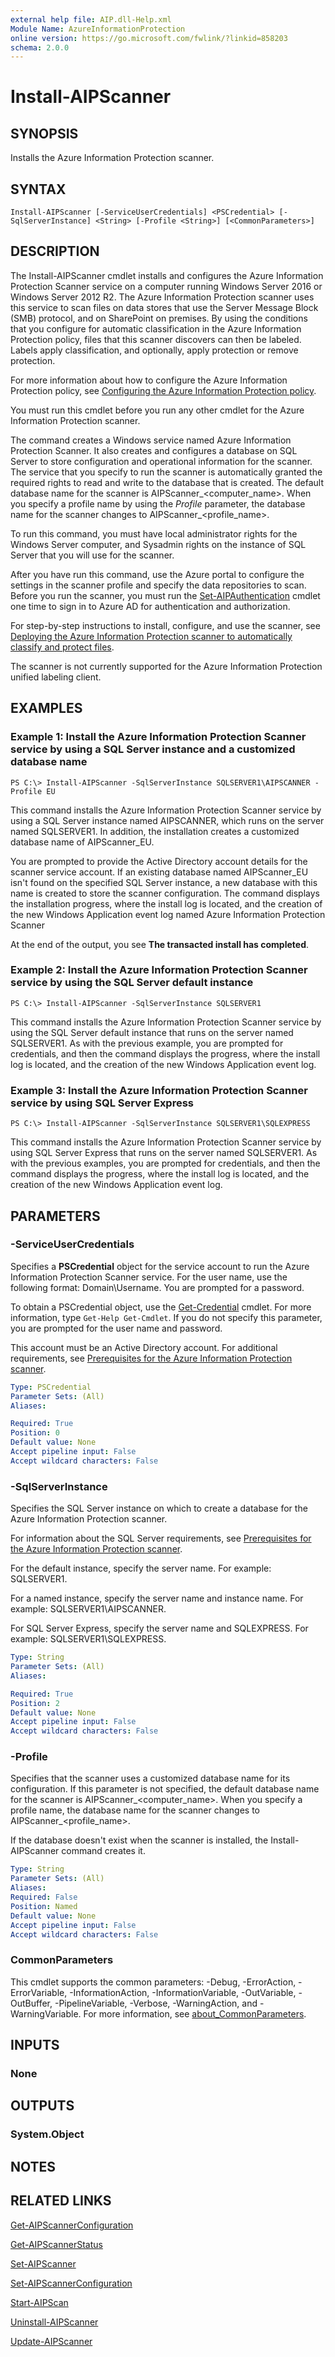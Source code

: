 ```yaml
---
external help file: AIP.dll-Help.xml
Module Name: AzureInformationProtection
online version: https://go.microsoft.com/fwlink/?linkid=858203
schema: 2.0.0
---
```


# Install-AIPScanner

## SYNOPSIS
Installs the Azure Information Protection scanner.

## SYNTAX

```
Install-AIPScanner [-ServiceUserCredentials] <PSCredential> [-SqlServerInstance] <String> [-Profile <String>] [<CommonParameters>]
```

## DESCRIPTION
The Install-AIPScanner cmdlet installs and configures the Azure Information Protection Scanner service on a computer running Windows Server 2016 or Windows Server 2012 R2. The Azure Information Protection scanner uses this service to scan files on data stores that use the Server Message Block (SMB) protocol, and on SharePoint on premises. By using the conditions that you configure for automatic classification in the Azure Information Protection policy, files that this scanner discovers can then be labeled. Labels apply classification, and optionally, apply protection or remove protection.

For more information about how to configure the Azure Information Protection policy, see [Configuring the Azure Information Protection policy](https://docs.microsoft.com/information-protection/configure-policy).

You must run this cmdlet before you run any other cmdlet for the Azure Information Protection scanner.

The command creates a Windows service named Azure Information Protection Scanner. It also creates and configures a database on SQL Server to store configuration and operational information for the scanner. The service that you specify to run the scanner is automatically granted the required rights to read and write to the database that is created. The default database name for the scanner is AIPScanner_\<computer_name>. When you specify a profile name by using the *Profile* parameter, the database name for the scanner changes to AIPScanner_\<profile_name>.

To run this command, you must have local administrator rights for the Windows Server computer, and Sysadmin rights on the instance of SQL Server that you will use for the scanner.

After you have run this command, use the Azure portal to configure the settings in the scanner profile and specify the data repositories to scan. Before you run the scanner, you must run the [Set-AIPAuthentication](./Set-AIPAuthentication.md) cmdlet one time to sign in to Azure AD for authentication and authorization. 

For step-by-step instructions to install, configure, and use the scanner, see [Deploying the Azure Information Protection scanner to automatically classify and protect files](https://docs.microsoft.com/information-protection/deploy-aip-scanner).

The scanner is not currently supported for the Azure Information Protection unified labeling client.

## EXAMPLES

### Example 1: Install the Azure Information Protection Scanner service by using a SQL Server instance and a customized database name
```
PS C:\> Install-AIPScanner -SqlServerInstance SQLSERVER1\AIPSCANNER -Profile EU
```

This command installs the Azure Information Protection Scanner service by using a SQL Server instance named AIPSCANNER, which runs on the server named SQLSERVER1. In addition, the installation creates a customized database name of AIPScanner_EU.

You are prompted to provide the Active Directory account details for the scanner service account. If an existing database named AIPScanner_EU isn't found on the specified SQL Server instance, a new database with this name is created to store the scanner configuration. The command displays the installation progress, where the install log is located, and the creation of the new Windows Application event log named Azure Information Protection Scanner

At the end of the output, you see **The transacted install has completed**.



### Example 2: Install the Azure Information Protection Scanner service by using the SQL Server default instance
```
PS C:\> Install-AIPScanner -SqlServerInstance SQLSERVER1
```

This command installs the Azure Information Protection Scanner service by using the SQL Server default instance that runs on the server named SQLSERVER1. As with the previous example, you are prompted for credentials, and then the command displays the progress, where the install log is located, and the creation of the new Windows Application event log.

### Example 3: Install the Azure Information Protection Scanner service by using SQL Server Express
```
PS C:\> Install-AIPScanner -SqlServerInstance SQLSERVER1\SQLEXPRESS
```

This command installs the Azure Information Protection Scanner service by using SQL Server Express that runs on the server named SQLSERVER1. As with the previous examples, you are prompted for credentials, and then the command displays the progress, where the install log is located, and the creation of the new Windows Application event log.

## PARAMETERS

### -ServiceUserCredentials
Specifies a **PSCredential** object for the service account to run the Azure Information Protection Scanner service. For the user name, use the following format: Domain\Username. You are prompted for a password. 

To obtain a PSCredential object, use the [Get-Credential](https://docs.microsoft.com/en-us/powershell/module/microsoft.powershell.security/get-credential) cmdlet. For more information, type `Get-Help Get-Cmdlet`. 
If you do not specify this parameter, you are prompted for the user name and password.

This account must be an Active Directory account. For additional requirements, see [Prerequisites for the Azure Information Protection scanner](https://docs.microsoft.com/information-protection/deploy-aip-scanner#prerequisites-for-the-azure-information-protection-scanner).

```yaml
Type: PSCredential
Parameter Sets: (All)
Aliases:

Required: True
Position: 0
Default value: None
Accept pipeline input: False
Accept wildcard characters: False
```

### -SqlServerInstance
Specifies the SQL Server instance on which to create a database for the Azure Information Protection scanner. 

For information about the SQL Server requirements, see [Prerequisites for the Azure Information Protection scanner](https://docs.microsoft.com/information-protection/deploy-aip-scanner#prerequisites-for-the-azure-information-protection-scanner).

For the default instance, specify the server name. For example: SQLSERVER1. 

For a named instance, specify the server name and instance name. For example: SQLSERVER1\AIPSCANNER. 

For SQL Server Express, specify the server name and SQLEXPRESS. For example: SQLSERVER1\SQLEXPRESS.


```yaml
Type: String
Parameter Sets: (All)
Aliases:

Required: True
Position: 2
Default value: None
Accept pipeline input: False
Accept wildcard characters: False
```

### -Profile 
Specifies that the scanner uses a customized database name for its configuration. If this parameter is not specified, the default database name for the scanner is AIPScanner_\<computer_name>. When you specify a profile name, the database name for the scanner changes to AIPScanner_\<profile_name>.  

If the database doesn't exist when the scanner is installed, the Install-AIPScanner command creates it. 

```yaml 
Type: String 
Parameter Sets: (All) 
Aliases: 
Required: False 
Position: Named 
Default value: None 
Accept pipeline input: False 
Accept wildcard characters: False 
```



### CommonParameters
This cmdlet supports the common parameters: -Debug, -ErrorAction, -ErrorVariable, -InformationAction, -InformationVariable, -OutVariable, -OutBuffer, -PipelineVariable, -Verbose, -WarningAction, and -WarningVariable. For more information, see [about_CommonParameters](https://go.microsoft.com/fwlink/?LinkID=113216).

## INPUTS

### None

## OUTPUTS

### System.Object

## NOTES

## RELATED LINKS

[Get-AIPScannerConfiguration](./Get-AIPScannerConfiguration.md)

[Get-AIPScannerStatus](./Get-AIPScannerStatus.md)

[Set-AIPScanner](./Set-AIPScanner.md)

[Set-AIPScannerConfiguration](./Set-AIPScannerConfiguration.md)

[Start-AIPScan](./Start-AIPScan.md)

[Uninstall-AIPScanner](./Uninstall-AIPScanner.md)

[Update-AIPScanner](./Update-AIPScanner.md)

